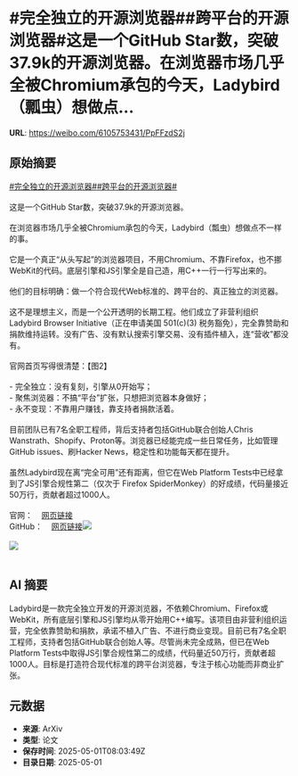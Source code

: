 # #完全独立的开源浏览器##跨平台的开源浏览器#这是一个GitHub Star数，突破37.9k的开源浏览器。在浏览器市场几乎全被Chromium承包的今天，Ladybird（瓢虫）想做点...

**URL**: https://weibo.com/6105753431/PpFFzdS2j

## 原始摘要

<a href="https://m.weibo.cn/search?containerid=231522type%3D1%26t%3D10%26q%3D%23%E5%AE%8C%E5%85%A8%E7%8B%AC%E7%AB%8B%E7%9A%84%E5%BC%80%E6%BA%90%E6%B5%8F%E8%A7%88%E5%99%A8%23&amp;extparam=%23%E5%AE%8C%E5%85%A8%E7%8B%AC%E7%AB%8B%E7%9A%84%E5%BC%80%E6%BA%90%E6%B5%8F%E8%A7%88%E5%99%A8%23" data-hide=""><span class="surl-text">#完全独立的开源浏览器#</span></a><a href="https://m.weibo.cn/search?containerid=231522type%3D1%26t%3D10%26q%3D%23%E8%B7%A8%E5%B9%B3%E5%8F%B0%E7%9A%84%E5%BC%80%E6%BA%90%E6%B5%8F%E8%A7%88%E5%99%A8%23&amp;extparam=%23%E8%B7%A8%E5%B9%B3%E5%8F%B0%E7%9A%84%E5%BC%80%E6%BA%90%E6%B5%8F%E8%A7%88%E5%99%A8%23" data-hide=""><span class="surl-text">#跨平台的开源浏览器#</span></a><br><br>这是一个GitHub Star数，突破37.9k的开源浏览器。<br><br>在浏览器市场几乎全被Chromium承包的今天，Ladybird（瓢虫）想做点不一样的事。<br><br>它是一个真正“从头写起”的浏览器项目，不用Chromium、不靠Firefox，也不挪WebKit的代码。底层引擎和JS引擎全是自己造，用C++一行一行写出来的。<br><br>他们的目标明确：做一个符合现代Web标准的、跨平台的、真正独立的浏览器。<br><br>这不是理想主义，而是一个公开透明的长期工程。他们成立了非营利组织Ladybird Browser Initiative（正在申请美国 501(c)(3) 税务豁免），完全靠赞助和捐款维持运转。没有广告、没有默认搜索引擎交易、没有插件植入，连“营收”都没有。<br><br>官网首页写得很清楚：【图2】<br><br>- 完全独立：没有复刻，引擎从0开始写；<br>- 聚焦浏览器：不搞“平台”扩张，只想把浏览器本身做好；<br>- 永不变现：不靠用户赚钱，靠支持者捐款活着。<br><br>目前团队已有7名全职工程师，背后支持者包括GitHub联合创始人Chris Wanstrath、Shopify、Proton等。浏览器已经能完成一些日常任务，比如管理GitHub issues、刷Hacker News，稳定性和功能每天都在提升。<br><br>虽然Ladybird现在离“完全可用”还有距离，但它在Web Platform Tests中已经拿到了JS引擎合规性第二（仅次于 Firefox SpiderMonkey）的好成绩，代码量接近50万行，贡献者超过1000人。<br><br>官网：<a href="https://weibo.cn/sinaurl?u=https%3A%2F%2Fladybird.org" data-hide=""><span class="url-icon"><img style="width: 1rem;height: 1rem" src="https://h5.sinaimg.cn/upload/2015/09/25/3/timeline_card_small_web_default.png" referrerpolicy="no-referrer"></span><span class="surl-text">网页链接</span></a><br>GitHub：<a href="https://weibo.cn/sinaurl?u=https%3A%2F%2Fgithub.com%2FLadybirdBrowser%2Fladybird" data-hide=""><span class="url-icon"><img style="width: 1rem;height: 1rem" src="https://h5.sinaimg.cn/upload/2015/09/25/3/timeline_card_small_web_default.png" referrerpolicy="no-referrer"></span><span class="surl-text">网页链接</span></a><img style="" src="https://tvax2.sinaimg.cn/large/006Fd7o3gy1i0yytuxu7lj32ck1cqkec.jpg" referrerpolicy="no-referrer"><br><br><img style="" src="https://tvax2.sinaimg.cn/large/006Fd7o3gy1i0yytu944aj31mk17kans.jpg" referrerpolicy="no-referrer"><br><br>

## AI 摘要

Ladybird是一款完全独立开发的开源浏览器，不依赖Chromium、Firefox或WebKit，所有底层引擎和JS引擎均从零开始用C++编写。该项目由非营利组织运营，完全依靠赞助和捐款，承诺不植入广告、不进行商业变现。目前已有7名全职工程师，支持者包括GitHub联合创始人等。尽管尚未完全成熟，但已在Web Platform Tests中取得JS引擎合规性第二的成绩，代码量近50万行，贡献者超1000人。目标是打造符合现代标准的跨平台浏览器，专注于核心功能而非商业扩张。

## 元数据

- **来源**: ArXiv
- **类型**: 论文
- **保存时间**: 2025-05-01T08:03:49Z
- **目录日期**: 2025-05-01
